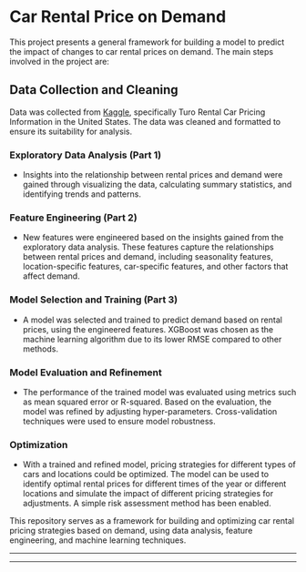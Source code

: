 # Car Rental Price on Demand
This project presents a general framework for building a model to predict the impact of changes to car rental prices on demand. The main steps involved in the project are:

## Data Collection and Cleaning
Data was collected from <a href="https://www.kaggle.com/datasets/theriley106/turo-rental-car-pricing-info">Kaggle</a>, specifically Turo Rental Car Pricing Information in the United States. The data was cleaned and formatted to ensure its suitability for analysis.

### Exploratory Data Analysis (Part 1)
-	Insights into the relationship between rental prices and demand were gained through visualizing the data, calculating summary statistics, and identifying trends and patterns.

### Feature Engineering (Part 2)
-	New features were engineered based on the insights gained from the exploratory data analysis. These features capture the relationships between rental prices and demand, including seasonality features, location-specific features, car-specific features, and other factors that affect demand.

### Model Selection and Training (Part 3)
-	A model was selected and trained to predict demand based on rental prices, using the engineered features. XGBoost was chosen as the machine learning algorithm due to its lower RMSE compared to other methods.

### Model Evaluation and Refinement
-	The performance of the trained model was evaluated using metrics such as mean squared error or R-squared. Based on the evaluation, the model was refined by adjusting hyper-parameters. Cross-validation techniques were used to ensure model robustness.

### Optimization
-	With a trained and refined model, pricing strategies for different types of cars and locations could be optimized. The model can be used to identify optimal rental prices for different times of the year or different locations and simulate the impact of different pricing strategies for adjustments. A simple risk assessment method has been enabled.

This repository serves as a framework for building and optimizing car rental pricing strategies based on demand, using data analysis, feature engineering, and machine learning techniques.

----------------------------------------------------------------------------------------------------------------------------------------------------------------------

----------------------------------------------------------------------------------------------------------------------------------------------------------------------
